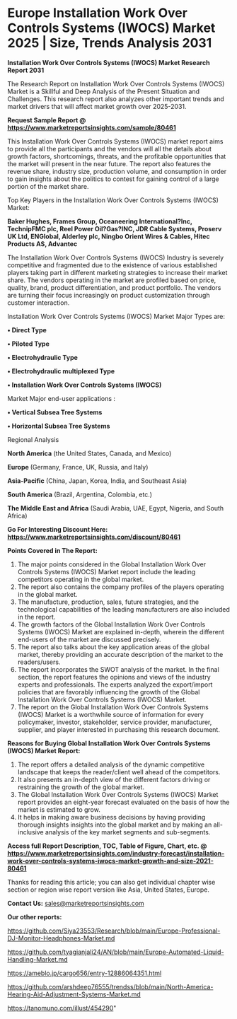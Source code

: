 # Europe Installation Work Over Controls Systems (IWOCS) Market 2025 | Size, Trends Analysis 2031

<strong>Installation Work Over Controls Systems (IWOCS) Market Research Report 2031</strong>

The Research Report on Installation Work Over Controls Systems (IWOCS) Market is a Skillful and Deep Analysis of the Present Situation and Challenges. This research report also analyzes other important trends and market drivers that will affect market growth over 2025-2031.

<strong>Request Sample Report @ <a href=https://www.marketreportsinsights.com/sample/80461>https://www.marketreportsinsights.com/sample/80461</a></strong>

This Installation Work Over Controls Systems (IWOCS) market report aims to provide all the participants and the vendors will all the details about growth factors, shortcomings, threats, and the profitable opportunities that the market will present in the near future. The report also features the revenue share, industry size, production volume, and consumption in order to gain insights about the politics to contest for gaining control of a large portion of the market share.

Top Key Players in the Installation Work Over Controls Systems (IWOCS) Market:

<strong>Baker Hughes, Frames Group, Oceaneering International?Inc, TechnipFMC plc, Reel Power Oil?Gas?INC, JDR Cable Systems, Proserv UK Ltd, ENGlobal, Alderley plc, Ningbo Orient Wires & Cables, Hitec Products AS, Advantec</strong>

The Installation Work Over Controls Systems (IWOCS) Industry is severely competitive and fragmented due to the existence of various established players taking part in different marketing strategies to increase their market share. The vendors operating in the market are profiled based on price, quality, brand, product differentiation, and product portfolio. The vendors are turning their focus increasingly on product customization through customer interaction.

Installation Work Over Controls Systems (IWOCS) Market Major Types are:

<strong>• Direct Type

• Piloted Type

• Electrohydraulic Type

• Electrohydraulic multiplexed Type

• Installation Work Over Controls Systems (IWOCS)</strong>

Market Major end-user applications :

<strong>• Vertical Subsea Tree Systems

• Horizontal Subsea Tree Systems</strong>

Regional Analysis

</u><strong><b>North America</b></strong> (the United States, Canada, and Mexico)

<strong><b>Europe </b></strong>(Germany, France, UK, Russia, and Italy)

<strong><b>Asia-Pacific</b></strong> (China, Japan, Korea, India, and Southeast Asia)

<strong><b>South America</b></strong> (Brazil, Argentina, Colombia, etc.)

<strong><b>The Middle East and Africa</b></strong> (Saudi Arabia, UAE, Egypt, Nigeria, and South Africa)

<strong>Go For Interesting Discount Here: <a href=https://www.marketreportsinsights.com/discount/80461>https://www.marketreportsinsights.com/discount/80461</a></strong>

<strong>Points Covered in The Report:</strong>
<ol>
  <li>The major points considered in the Global Installation Work Over Controls Systems (IWOCS) Market report include the leading competitors operating in the global market.</li>
  <li>The report also contains the company profiles of the players operating in the global market.</li>
  <li>The manufacture, production, sales, future strategies, and the technological capabilities of the leading manufacturers are also included in the report.</li>
  <li>The growth factors of the Global Installation Work Over Controls Systems (IWOCS) Market are explained in-depth, wherein the different end-users of the market are discussed precisely.</li>
  <li>The report also talks about the key application areas of the global market, thereby providing an accurate description of the market to the readers/users.</li>
  <li>The report incorporates the SWOT analysis of the market. In the final section, the report features the opinions and views of the industry experts and professionals. The experts analyzed the export/import policies that are favorably influencing the growth of the Global Installation Work Over Controls Systems (IWOCS) Market.</li>
  <li>The report on the Global Installation Work Over Controls Systems (IWOCS) Market is a worthwhile source of information for every policymaker, investor, stakeholder, service provider, manufacturer, supplier, and player interested in purchasing this research document.</li>
</ol>
<strong>Reasons for Buying Global Installation Work Over Controls Systems (IWOCS) Market Report:</strong>

<ol>
  <li>The report offers a detailed analysis of the dynamic competitive landscape that keeps the reader/client well ahead of the competitors.</li>
  <li>It also presents an in-depth view of the different factors driving or restraining the growth of the global market.</li>
  <li>The Global Installation Work Over Controls Systems (IWOCS) Market report provides an eight-year forecast evaluated on the basis of how the market is estimated to grow.</li>
  <li>It helps in making aware business decisions by having providing thorough insights insights into the global market and by making an all-inclusive analysis of the key market segments and sub-segments.</li>
</ol>
<strong>Access full Report Description, TOC, Table of Figure, Chart, etc. @ <a href=https://www.marketreportsinsights.com/industry-forecast/installation-work-over-controls-systems-iwocs-market-growth-and-size-2021-80461>https://www.marketreportsinsights.com/industry-forecast/installation-work-over-controls-systems-iwocs-market-growth-and-size-2021-80461</a></strong>


Thanks for reading this article; you can also get individual chapter wise section or region wise report version like Asia, United States, Europe.

<strong>Contact Us:</strong>
sales@marketreportsinsights.com

<strong>Our other reports:</strong>

<a href=https://github.com/Siya23553/Research/blob/main/Europe-Professional-DJ-Monitor-Headphones-Market.md>https://github.com/Siya23553/Research/blob/main/Europe-Professional-DJ-Monitor-Headphones-Market.md</a>

<a href=https://github.com/tyagianjali24/AN/blob/main/Europe-Automated-Liquid-Handling-Market.md>https://github.com/tyagianjali24/AN/blob/main/Europe-Automated-Liquid-Handling-Market.md</a>

<a href=https://ameblo.jp/cargo656/entry-12886064351.html>https://ameblo.jp/cargo656/entry-12886064351.html</a>

<a href=https://github.com/arshdeep76555/trendss/blob/main/North-America-Hearing-Aid-Adjustment-Systems-Market.md>https://github.com/arshdeep76555/trendss/blob/main/North-America-Hearing-Aid-Adjustment-Systems-Market.md</a>

<a href=https://tanomuno.com/illust/454290>https://tanomuno.com/illust/454290</a>"
